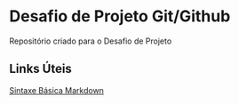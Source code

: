 # Desafio de Projeto Git/Github
Repositório criado para o Desafio de Projeto

## Links Úteis

[Sintaxe Básica Markdown](https://www.markdownguide.org/)
